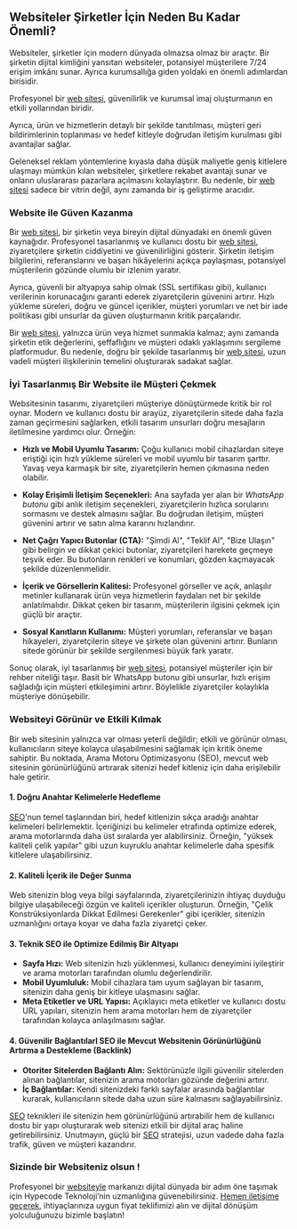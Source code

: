 ## Websiteler Şirketler İçin Neden Bu Kadar Önemli?

Websiteler, şirketler için modern dünyada olmazsa olmaz bir araçtır. Bir şirketin dijital kimliğini yansıtan websiteler, potansiyel müşterilere 7/24 erişim imkânı sunar. Ayrıca kurumsallığa giden yoldaki en önemli adımlardan birisidir.

Profesyonel bir <a href="https://hypecode.tech/solutions/corporate-website">web sitesi</a>, güvenilirlik ve kurumsal imaj oluşturmanın en etkili yollarından biridir.

Ayrıca, ürün ve hizmetlerin detaylı bir şekilde tanıtılması, müşteri geri bildirimlerinin toplanması ve hedef kitleyle doğrudan iletişim kurulması gibi avantajlar sağlar.

Geleneksel reklam yöntemlerine kıyasla daha düşük maliyetle geniş kitlelere ulaşmayı mümkün kılan websiteler, şirketlere rekabet avantajı sunar ve onların uluslararası pazarlara açılmasını kolaylaştırır. Bu nedenle, bir <a href="https://hypecode.tech/solutions/corporate-website">web sitesi</a> sadece bir vitrin değil, aynı zamanda bir iş geliştirme aracıdır.

### Website ile Güven Kazanma

Bir <a href="https://hypecode.tech/solutions/corporate-website">web sitesi</a>, bir şirketin veya bireyin dijital dünyadaki en önemli güven kaynağıdır. Profesyonel tasarlanmış ve kullanıcı dostu bir <a href="https://hypecode.tech/solutions/corporate-website">web sitesi</a>, ziyaretçilere şirketin ciddiyetini ve güvenilirliğini gösterir. Şirketin iletişim bilgilerini, referanslarını ve başarı hikâyelerini açıkça paylaşması, potansiyel müşterilerin gözünde olumlu bir izlenim yaratır.

Ayrıca, güvenli bir altyapıya sahip olmak (SSL sertifikası gibi), kullanıcı verilerinin korunacağını garanti ederek ziyaretçilerin güvenini artırır. Hızlı yükleme süreleri, doğru ve güncel içerikler, müşteri yorumları ve net bir iade politikası gibi unsurlar da güven oluşturmanın kritik parçalarıdır.

Bir <a href="https://hypecode.tech/solutions/corporate-website">web sitesi</a>, yalnızca ürün veya hizmet sunmakla kalmaz; aynı zamanda şirketin etik değerlerini, şeffaflığını ve müşteri odaklı yaklaşımını sergileme platformudur. Bu nedenle, doğru bir şekilde tasarlanmış bir <a href="https://hypecode.tech/solutions/corporate-website">web sitesi</a>, uzun vadeli müşteri ilişkilerinin temelini oluşturarak sadakat sağlar.

### İyi Tasarlanmış Bir Website ile Müşteri Çekmek

Websitesinin tasarımı, ziyaretçileri müşteriye dönüştürmede kritik bir rol oynar. Modern ve kullanıcı dostu bir arayüz, ziyaretçilerin sitede daha fazla zaman geçirmesini sağlarken, etkili tasarım unsurları doğru mesajların iletilmesine yardımcı olur. Örneğin:

- **Hızlı ve Mobil Uyumlu Tasarım:** Çoğu kullanıcı mobil cihazlardan siteye eriştiği için hızlı yükleme süreleri ve mobil uyumlu bir tasarım şarttır. Yavaş veya karmaşık bir site, ziyaretçilerin hemen çıkmasına neden olabilir.

- **Kolay Erişimli İletişim Seçenekleri:** Ana sayfada yer alan bir _WhatsApp butonu_ gibi anlık iletişim seçenekleri, ziyaretçilerin hızlıca sorularını sormasını ve destek almasını sağlar. Bu doğrudan iletişim, müşteri güvenini artırır ve satın alma kararını hızlandırır.

- **Net Çağrı Yapıcı Butonlar (CTA):** \"Şimdi Al\", \"Teklif Al\", \"Bize Ulaşın\" gibi belirgin ve dikkat çekici butonlar, ziyaretçileri harekete geçmeye teşvik eder. Bu butonların renkleri ve konumları, gözden kaçmayacak şekilde düzenlenmelidir.

- **İçerik ve Görsellerin Kalitesi:** Profesyonel görseller ve açık, anlaşılır metinler kullanarak ürün veya hizmetlerin faydaları net bir şekilde anlatılmalıdır. Dikkat çeken bir tasarım, müşterilerin ilgisini çekmek için güçlü bir araçtır.

- **Sosyal Kanıtların Kullanımı:** Müşteri yorumları, referanslar ve başarı hikayeleri, ziyaretçilerin siteye ve şirkete olan güvenini artırır. Bunların sitede görünür bir şekilde sergilenmesi büyük fark yaratır.

Sonuç olarak, iyi tasarlanmış bir <a href="https://hypecode.tech/solutions/corporate-website">web sitesi</a>, potansiyel müşteriler için bir rehber niteliği taşır. Basit bir WhatsApp butonu gibi unsurlar, hızlı erişim sağladığı için müşteri etkileşimini artırır. Böylelikle ziyaretçiler kolaylıkla müşteriye dönüşebilir.

### Websiteyi Görünür ve Etkili Kılmak

Bir web sitesinin yalnızca var olması yeterli değildir; etkili ve görünür olması, kullanıcıların siteye kolayca ulaşabilmesini sağlamak için kritik öneme sahiptir. Bu noktada, Arama Motoru Optimizasyonu (SEO), mevcut web sitesinin görünürlüğünü artırarak sitenizi hedef kitleniz için daha erişilebilir hale getirir.

#### **1. Doğru Anahtar Kelimelerle Hedefleme**

<a href="https://hypecode.tech/services/seo-optimization">SEO</a>'nun temel taşlarından biri, hedef kitlenizin sıkça aradığı anahtar kelimeleri belirlemektir. İçeriğinizi bu kelimeler etrafında optimize ederek, arama motorlarında daha üst sıralarda yer alabilirsiniz. Örneğin, \"yüksek kaliteli çelik yapılar\" gibi uzun kuyruklu anahtar kelimelerle daha spesifik kitlelere ulaşabilirsiniz.

#### **2. Kaliteli İçerik ile Değer Sunma**

Web sitenizin blog veya bilgi sayfalarında, ziyaretçilerinizin ihtiyaç duyduğu bilgiye ulaşabileceği özgün ve kaliteli içerikler oluşturun. Örneğin, \"Çelik Konstrüksiyonlarda Dikkat Edilmesi Gerekenler\" gibi içerikler, sitenizin uzmanlığını ortaya koyar ve daha fazla ziyaretçi çeker.

#### **3. Teknik SEO ile Optimize Edilmiş Bir Altyapı**

- **Sayfa Hızı:** Web sitenizin hızlı yüklenmesi, kullanıcı deneyimini iyileştirir ve arama motorları tarafından olumlu değerlendirilir.
- **Mobil Uyumluluk:** Mobil cihazlara tam uyum sağlayan bir tasarım, sitenizin daha geniş bir kitleye ulaşmasını sağlar.
- **Meta Etiketler ve URL Yapısı:** Açıklayıcı meta etiketler ve kullanıcı dostu URL yapıları, sitenizin hem arama motorları hem de ziyaretçiler tarafından kolayca anlaşılmasını sağlar.

#### **4. Güvenilir Bağlantılarl SEO ile Mevcut Websitenin Görünürlüğünü Artırma a Destekleme (Backlink)**

- **Otoriter Sitelerden Bağlantı Alın:** Sektörünüzle ilgili güvenilir sitelerden alınan bağlantılar, sitenizin arama motorları gözünde değerini artırır.
- **İç Bağlantılar:** Kendi sitenizdeki farklı sayfalar arasında bağlantılar kurarak, kullanıcıların sitede daha uzun süre kalmasını sağlayabilirsiniz.

<a href="https://hypecode.tech/services/seo-optimization">SEO</a> teknikleri ile sitenizin hem görünürlüğünü artırabilir hem de kullanıcı dostu bir yapı oluşturarak web sitenizi etkili bir dijital araç haline getirebilirsiniz. Unutmayın, güçlü bir <a href="https://hypecode.tech/services/seo-optimization">SEO</a> stratejisi, uzun vadede daha fazla trafik, güven ve müşteri kazandırır.

### Sizinde bir Websiteniz olsun !

Profesyonel bir <a href="https://hypecode.tech/solutions/corporate-website">websiteyle</a> markanızı dijital dünyada bir adım öne taşımak için Hypecode Teknoloji’nin uzmanlığına güvenebilirsiniz. <a href="https://wa.me/+905449403602?text=Merhaba%2C%0A%0ASize%20https%3A%2F%2Fhypecode.tech%20arac%C4%B1l%C4%B1%C4%9F%C4%B1yla%20ula%C5%9F%C4%B1yorum.%20Hizmetleriniz%20hakk%C4%B1nda%20daha%20fazla%20bilgi%20almak%20istiyorum.%20Bana%20yard%C4%B1mc%C4%B1%20olabilir%20misiniz%3F%20%0A%0ATe%C5%9Fekk%C3%BCrler.">Hemen iletişime geçerek</a>, ihtiyaçlarınıza uygun fiyat teklifimizi alın ve dijital dönüşüm yolculuğunuzu bizimle başlatın!

